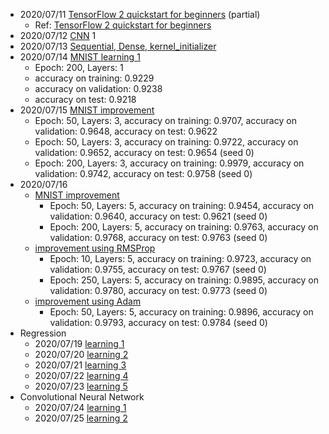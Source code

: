 - 2020/07/11 [TensorFlow 2 quickstart for beginners](2020/07/20200711_python_tensorflow/learning.py) (partial)
  - Ref: [TensorFlow 2 quickstart for beginners](https://www.tensorflow.org/tutorials/quickstart/beginner)
- 2020/07/12 [CNN](2020/07/20200712_cnn/cnn.py) 1
- 2020/07/13 [Sequential, Dense, kernel_initializer](2020/07/20200713_tensorflow_Sequential/main.py)
- 2020/07/14 [MNIST learning 1](2020/07/20200714_tensorflow_learning_4/learning.py)
  - Epoch: 200, Layers: 1
  - accuracy on training: 0.9229
  - accuracy on validation: 0.9238
  - accuracy on test: 0.9218
- 2020/07/15 [MNIST improvement](2020/07/20200715_tensorflow_learning_5/learning.py)
  - Epoch: 50, Layers: 3, accuracy on training: 0.9707, accuracy on validation: 0.9648, accuracy on test: 0.9622
  - Epoch: 50, Layers: 3, accuracy on training: 0.9722, accuracy on validation: 0.9652, accuracy on test: 0.9654 (seed 0)
  - Epoch: 200, Layers: 3, accuracy on training: 0.9979, accuracy on validation: 0.9742, accuracy on test: 0.9758 (seed 0)
- 2020/07/16
  - [MNIST improvement](2020/07/20200716_tensorflow_learning_6/learning.py)
    - Epoch: 50, Layers: 5, accuracy on training: 0.9454, accuracy on validation: 0.9640, accuracy on test: 0.9621 (seed 0)
    - Epoch: 200, Layers: 5, accuracy on training: 0.9763, accuracy on validation: 0.9768, accuracy on test: 0.9763 (seed 0)
  - [improvement using RMSProp](2020/07/20200716_tensorflow_learning_6/learning_rmsprop.py)
    - Epoch: 10, Layers: 5, accuracy on training: 0.9723, accuracy on validation: 0.9755, accuracy on test: 0.9767 (seed 0)
    - Epoch: 250, Layers: 5, accuracy on training: 0.9895, accuracy on validation: 0.9780, accuracy on test: 0.9773 (seed 0)
  - [improvement using Adam](2020/07/20200716_tensorflow_learning_6/learning_adam.py)
    - Epoch: 50, Layers: 5, accuracy on training: 0.9896, accuracy on validation: 0.9793, accuracy on test: 0.9784 (seed 0)
- Regression
  - 2020/07/19 [learning 1](2020/07/20200719_tensorflow/learning.py)
  - 2020/07/20 [learning 2](2020/07/20200720_tensorflow_regression_2/learning.py)
  - 2020/07/21 [learning 3](2020/07/20200721_tensorflow_regression_3/learning.py)
  - 2020/07/22 [learning 4](2020/07/20200722_tensorflow_regression_4/learning.py)
  - 2020/07/23 [learning 5](2020/07/20200723_tensorflow_regression_5/learning.py)
- Convolutional Neural Network
  - 2020/07/24 [learning 1](2020/07/20200724_tensorflow_cnn_1/learning.py)
  - 2020/07/25 [learning 2](2020/07/20200725_tensorflow_cnn_2/learning.py)